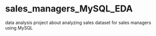 # sales_managers_MySQL_EDA
data analysis project about analyzing sales dataset for sales managers using MySQL
